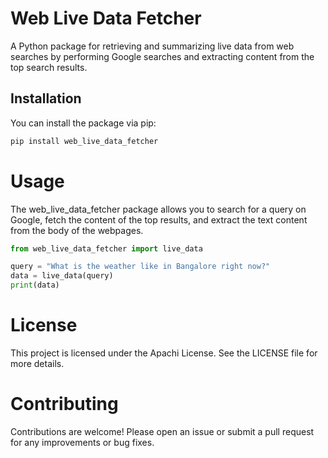 # Web Live Data Fetcher

A Python package for retrieving and summarizing live data from web searches by performing Google searches and extracting content from the top search results.

## Installation

You can install the package via pip:

 ```sh
 pip install web_live_data_fetcher
 ```

# Usage

The web_live_data_fetcher package allows you to search for a query on Google, fetch the content of the top results, and extract the text content from the body of the webpages.

 ```python
 from web_live_data_fetcher import live_data
 
 query = "What is the weather like in Bangalore right now?"
 data = live_data(query)
 print(data)
 ```

# License

This project is licensed under the Apachi License. See the LICENSE file for more details.

# Contributing

Contributions are welcome! Please open an issue or submit a pull request for any improvements or bug fixes.